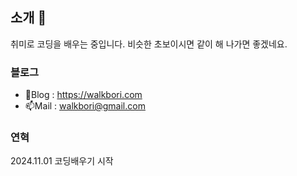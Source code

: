 ## 소개 👋

취미로 코딩을 배우는 중입니다.
비슷한 초보이시면 같이 해 나가면 좋겠네요.

### 블로그  
- 🌱Blog : https://walkbori.com
- 📫Mail : walkbori@gmail.com

### 연혁  
2024.11.01 코딩배우기 시작



